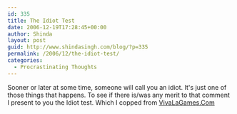 ```yaml
---
id: 335
title: The Idiot Test
date: 2006-12-19T17:28:45+00:00
author: Shinda
layout: post
guid: http://www.shindasingh.com/blog/?p=335
permalink: /2006/12/the-idiot-test/
categories:
  - Procrastinating Thoughts
---
```

Sooner or later at some time, someone will call you an idiot. It's just one of those things that happens. To see if there is/was any merit to that comment I present to you the Idiot test. Which I copped from [VivaLaGames.Com](http://www.vivalagames.com/play/idiottest/)